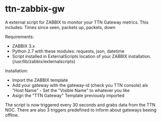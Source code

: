 # ttn-zabbix-gw
A external script for ZABBIX to monitor your TTN Gateway metrics.
This includes: Times since seen, packets up, packets, down

Requirements:
- ZABBIX 3.x
- Python 2.7 with these modules: requests, json, datetime
- Script installed in ExternalScripts location of your ZABBIX installation. (/usr/lib/zabbix/externalscripts)

Installation:
- Import the ZABBIX template
- Add your gateway with the gateway-id (check you TTN console) als "Host Name" - Set the "Visible Name" to whatever you like
- Asign the "TTN Gateway" Template previously imported

The script is now triggered every 30 seconds and grabs data from the TTN NOC.
There are also 3 triggers predefined to inform about gateways beeing offline.
